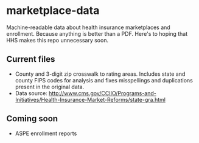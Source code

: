 # marketplace-data
Machine-readable data about health insurance marketplaces and enrollment. Because anything is better than a PDF. Here's to hoping that HHS makes this repo unnecessary soon.

## Current files
* County and 3-digit zip crosswalk to rating areas. Includes state and county FIPS codes for analysis and fixes misspellings and duplications present in the original data.
 * Data source: http://www.cms.gov/CCIIO/Programs-and-Initiatives/Health-Insurance-Market-Reforms/state-gra.html

## Coming soon
* ASPE enrollment reports
